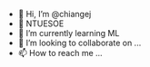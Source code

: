 - 👋 Hi, I’m @chiangej
- 👀 NTUESOE
- 🌱 I’m currently learning ML
- 💞️ I’m looking to collaborate on ...
- 📫 How to reach me ...

<!---
chiangej/chiangej is a ✨ special ✨ repository because its `README.md` (this file) appears on your GitHub profile.
You can click the Preview link to take a look at your changes.
--->
